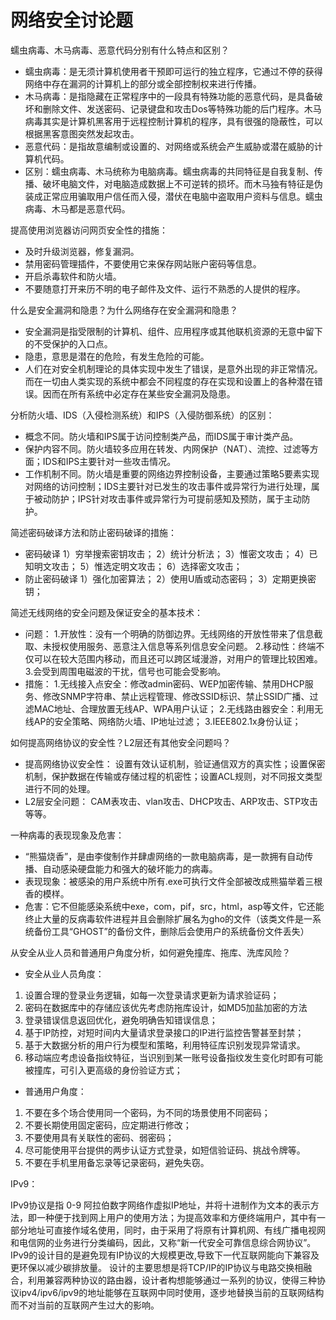 # 网络安全讨论题

蠕虫病毒、木马病毒、恶意代码分别有什么特点和区别？

- 蠕虫病毒：是无须计算机使用者干预即可运行的独立程序，它通过不停的获得网络中存在漏洞的计算机上的部分或全部控制权来进行传播。
- 木马病毒：是指隐藏在正常程序中的一段具有特殊功能的恶意代码，是具备破坏和删除文件、发送密码、记录键盘和攻击Dos等特殊功能的后门程序。木马病毒其实是计算机黑客用于远程控制计算机的程序，具有很强的隐蔽性，可以根据黑客意图突然发起攻击。
- 恶意代码：是指故意编制或设置的、对网络或系统会产生威胁或潜在威胁的计算机代码。
- 区别：蠕虫病毒、木马统称为电脑病毒。蠕虫病毒的共同特征是自我复制、传播、破坏电脑文件，对电脑造成数据上不可逆转的损坏。而木马独有特征是伪装成正常应用骗取用户信任而入侵，潜伏在电脑中盗取用户资料与信息。蠕虫病毒、木马都是恶意代码。

提高使用浏览器访问网页安全性的措施：

- 及时升级浏览器，修复漏洞。
- 禁用密码管理插件，不要使用它来保存网站账户密码等信息。
- 开启杀毒软件和防火墙。
- 不要随意打开来历不明的电子邮件及文件、运行不熟悉的人提供的程序。

什么是安全漏洞和隐患？为什么网络存在安全漏洞和隐患？

- 安全漏洞是指受限制的计算机、组件、应用程序或其他联机资源的无意中留下的不受保护的入口点。
- 隐患，意思是潜在的危险，有发生危险的可能。
- 人们在对安全机制理论的具体实现中发生了错误，是意外出现的非正常情况。而在一切由人类实现的系统中都会不同程度的存在实现和设置上的各种潜在错误。因而在所有系统中必定存在某些安全漏洞及隐患。

分析防火墙、IDS（入侵检测系统）和IPS（入侵防御系统）的区别：

- 概念不同。防火墙和IPS属于访问控制类产品，而IDS属于审计类产品。
- 保护内容不同。防火墙较多应用在转发、内网保护（NAT）、流控、过滤等方面；IDS和IPS主要针对一些攻击情况。
- 工作机制不同。防火墙是重要的网络边界控制设备，主要通过策略5要素实现对网络的访问控制；IDS主要针对已发生的攻击事件或异常行为进行处理，属于被动防护；IPS针对攻击事件或异常行为可提前感知及预防，属于主动防护。

简述密码破译方法和防止密码破译的措施：

- 密码破译
1）穷举搜索密钥攻击；
2）统计分析法；
3）惟密文攻击；
4）已知明文攻击；
5）惟选定明文攻击；
6）选择密文攻击；
- 防止密码破译
1）强化加密算法；
2）使用U盾或动态密码；
3）定期更换密钥；

简述无线网络的安全问题及保证安全的基本技术：

- 问题：
1.开放性：没有一个明确的防御边界。无线网络的开放性带来了信息截取、未授权使用服务、恶意注入信息等系列信息安全问题。
2.移动性：终端不仅可以在较大范围内移动，而且还可以跨区域漫游，对用户的管理比较困难。
3.会受到周围电磁波的干扰，信号也可能会受影响。
- 措施：
1.无线接入点安全：修改admin密码、WEP加密传输、禁用DHCP服务、修改SNMP字符串、禁止远程管理、修改SSID标识、禁止SSID广播、过滤MAC地址、合理放置无线AP、WPA用户认证；
2.无线路由器安全：利用无线AP的安全策略、网络防火墙、IP地址过滤；
3.IEEE802.1x身份认证；

如何提高网络协议的安全性？L2层还有其他安全问题吗？

- 提高网络协议安全性：
设置有效认证机制，验证通信双方的真实性；设置保密机制，保护数据在传输或存储过程的机密性；设置ACL规则，对不同报文类型进行不同的处理。
- L2层安全问题：
CAM表攻击、vlan攻击、DHCP攻击、ARP攻击、STP攻击等等。

一种病毒的表现现象及危害：

- “熊猫烧香”，是由李俊制作并肆虐网络的一款电脑病毒，是一款拥有自动传播、自动感染硬盘能力和强大的破坏能力的病毒。
- 表现现象：被感染的用户系统中所有.exe可执行文件全部被改成熊猫举着三根香的模样。
- 危害：它不但能感染系统中exe，com，pif，src，html，asp等文件，它还能终止大量的反病毒软件进程并且会删除扩展名为gho的文件（该类文件是一系统备份工具“GHOST”的备份文件，删除后会使用户的系统备份文件丢失）

从安全从业人员和普通用户角度分析，如何避免撞库、拖库、洗库风险？

- 安全从业人员角度：

1. 设置合理的登录业务逻辑，如每一次登录请求更新为请求验证码；
2. 密码在数据库中的存储应该优先考虑防拖库设计，如MD5加盐加密的方法
3. 登录错误信息返回优化，避免明确告知错误信息；
4. 基于IP防控，对短时间内大量请求登录接口的IP进行监控告警甚至封禁；
5. 基于大数据分析的用户行为模型和策略，利用特征库识别发现异常请求。
6. 移动端应考虑设备指纹特征，当识别到某一账号设备指纹发生变化时即有可能被撞库，可引入更高级的身份验证方式；

- 普通用户角度：

1. 不要在多个场合使用同一个密码，为不同的场景使用不同密码；
2. 不要长期使用固定密码，应定期进行修改；
3. 不要使用具有关联性的密码、弱密码；
4. 尽可能使用平台提供的两步认证方式登录，如短信验证码、挑战令牌等。
5. 不要在手机里用备忘录等记录密码，避免失窃。

IPv9：

IPv9协议是指 0-9 阿拉伯数字网络作虚拟IP地址，并将十进制作为文本的表示方法，即一种便于找到网上用户的使用方法；为提高效率和方便终端用户，其中有一部分地址可直接作域名使用，同时，由于采用了将原有计算机网、有线广播电视网和电信网的业务进行分类编码，因此，又称“新一代安全可靠信息综合网协议”。
IPv9的设计目的是避免现有IP协议的大规模更改,导致下一代互联网能向下兼容及更环保以减少碳排放量。
设计的主要思想是将TCP/IP的IP协议与电路交换相融合，利用兼容两种协议的路由器，设计者构想能够通过一系列的协议，使得三种协议ipv4/ipv6/ipv9的地址能够在互联网中同时使用，逐步地替换当前的互联网结构而不对当前的互联网产生过大的影响。